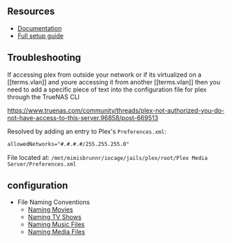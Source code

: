 
## Resources

- [Documentation](https://support.plex.tv/articles/)
- [Full setup guide](https://troypoint.com/plex-media-server-setup-guide/#Media)

## Troubleshooting

If accessing plex from outside your network or if its virtualized on a [[terms.vlan]] and youre accessing it from another [[terms.vlan]] then you need to add a specific piece of text into the configuration file for plex through the TrueNAS CLI

<https://www.truenas.com/community/threads/plex-not-authorized-you-do-not-have-access-to-this-server.96858/post-669513>

Resolved by adding an entry to Plex's `Preferences.xml`:

```xml
allowedNetworks="#.#.#.#/255.255.255.0"
```

File located at: `/mnt/mimisbrunnr/iocage/jails/plex/root/Plex Media Server/Preferences.xml`

## configuration

- File Naming Conventions
  - [Naming Movies](https://support.plex.tv/articles/naming-and-organizing-your-movie-media-files/)
  - [Naming TV Shows](https://support.plex.tv/articles/naming-and-organizing-your-tv-show-files/)
  - [Naming Music Files](https://support.plex.tv/articles/categories/your-media/naming-and-organizing-music-media/)
  - [Naming Media Files](https://support.plex.tv/articles/categories/your-media/naming-and-organizing-personal-media/)
